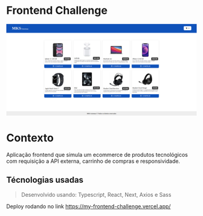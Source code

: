 # Frontend Challenge

![Aplicação rodando](aplication.png)

# Contexto

Aplicação frontend que simula um ecommerce de produtos tecnológicos com requisição a API externa, carrinho de compras e responsividade.

## Técnologias usadas

> Desenvolvido usando: Typescript, React, Next, Axios e Sass

Deploy rodando no link https://my-frontend-challenge.vercel.app/
